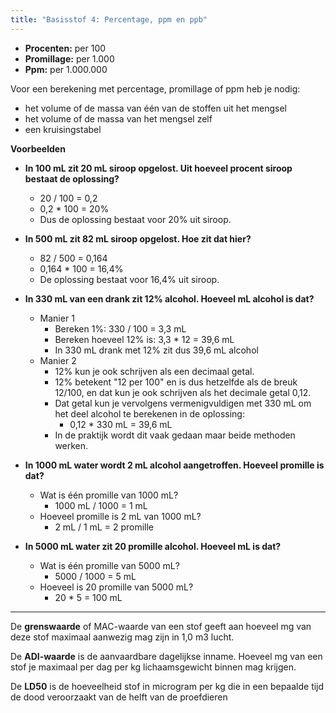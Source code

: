 ```yaml
---
title: "Basisstof 4: Percentage, ppm en ppb"
---
```

- **Procenten:** per 100
- **Promillage:** per 1.000
- **Ppm:** per 1.000.000

Voor een berekening met percentage, promillage of ppm heb je nodig:
- het volume of de massa van één van de stoffen uit het mengsel
- het volume of de massa van het mengsel zelf
- een kruisingstabel

**Voorbeelden**
- **In 100 mL zit 20 mL siroop opgelost. Uit hoeveel procent siroop bestaat de oplossing?**
	- 20 / 100 = 0,2
	- 0,2 * 100 = 20%
	- Dus de oplossing bestaat voor 20% uit siroop.

- **In 500 mL zit 82 mL siroop opgelost. Hoe zit dat hier?**
	- 82 / 500 = 0,164
	- 0,164 * 100 = 16,4%
	- De oplossing bestaat voor 16,4% uit siroop.

- **In 330 mL van een drank zit 12% alcohol. Hoeveel mL alcohol is dat?**
	- Manier 1
		- Bereken 1%: 330 / 100 = 3,3 mL
		- Bereken hoeveel 12% is: 3,3 * 12 = 39,6 mL
		- In 330 mL drank met 12% zit dus 39,6 mL alcohol
	- Manier 2
		- 12% kun je ook schrijven als een decimaal getal.
		- 12% betekent "12 per 100" en is dus hetzelfde als de breuk 12/100, en dat kun je ook schrijven als het decimale getal 0,12.
		- Dat getal kun je vervolgens vermenigvuldigen met 330 mL om het deel alcohol te berekenen in de oplossing:
			- 0,12 * 330 mL = 39,6 mL
		- In de praktijk wordt dit vaak gedaan maar beide methoden werken.

- **In 1000 mL water wordt 2 mL alcohol aangetroffen. Hoeveel promille is dat?**
	- Wat is één promille van 1000 mL?
		- 1000 mL / 1000 = 1 mL
	- Hoeveel promille is 2 mL van 1000 mL?
		- 2 mL / 1 mL = 2 promille

- **In 5000 mL water zit 20 promille alcohol. Hoeveel mL is dat?**
	- Wat is één promille van 5000 mL?
		- 5000 / 1000 = 5 mL
	- Hoeveel is 20 promille van 5000 mL?
		- 20 * 5 = 100 mL
---

De **grenswaarde** of MAC-waarde van een stof geeft aan hoeveel mg van deze stof maximaal aanwezig mag zijn in 1,0 m3 lucht.

De **ADI-waarde** is de aanvaardbare dagelijkse inname. Hoeveel mg van een stof je maximaal per dag per kg lichaamsgewicht binnen mag krijgen.

De **LD50** is de hoeveelheid stof in microgram per kg die in een bepaalde tijd de dood veroorzaakt van de helft van de proefdieren
